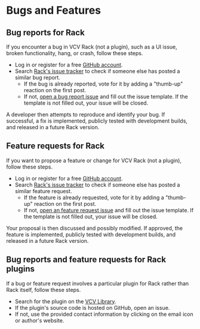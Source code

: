 # Bugs and Features

## Bug reports for Rack

If you encounter a bug in VCV Rack (not a plugin), such as a UI issue, broken functionality, hang, or crash, follow these steps.

- Log in or register for a free [GitHub account](https://github.com/).
- Search [Rack's issue tracker](https://github.com/VCVRack/Rack/issues?q=is%3Aissue+is%3Aopen+sort%3Areactions-%2B1-desc) to check if someone else has posted a similar bug report.
	- If the bug is already reported, vote for it by adding a "thumb-up" reaction on the first post.
	- If not, [open a bug report issue](https://github.com/VCVRack/Rack/issues/new?template=bug_report.md) and fill out the issue template.
	If the template is not filled out, your issue will be closed.

A developer then attempts to reproduce and identify your bug.
If successful, a fix is implemented, publicly tested with development builds, and released in a future Rack version.

## Feature requests for Rack

If you want to propose a feature or change for VCV Rack (not a plugin), follow these steps.

- Log in or register for a free [GitHub account](https://github.com/).
- Search [Rack's issue tracker](https://github.com/VCVRack/Rack/issues?q=is%3Aissue+is%3Aopen+sort%3Areactions-%2B1-desc) to check if someone else has posted a similar feature request.
	- If the feature is already requested, vote for it by adding a "thumb-up" reaction on the first post.
	- If not, [open an feature request issue](https://github.com/VCVRack/Rack/issues/new?template=feature_request.md) and fill out the issue template.
	If the template is not filled out, your issue will be closed.

Your proposal is then discussed and possibly modified.
If approved, the feature is implemented, publicly tested with development builds, and released in a future Rack version.

## Bug reports and feature requests for Rack plugins

If a bug or feature request involves a particular plugin for Rack rather than Rack itself, follow these steps.

- Search for the plugin on the [VCV Library](https://library.vcvrack.com/).
- If the plugin's source code is hosted on GitHub, open an issue.
- If not, use the provided contact information by clicking on the email icon or author's website.
